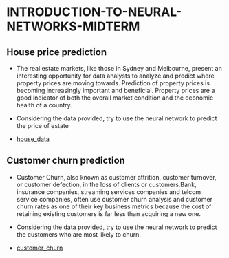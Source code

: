 # INTRODUCTION-TO-NEURAL-NETWORKS-MIDTERM


## House price prediction
* The real estate markets, like those in Sydney and Melbourne, present an interesting opportunity for data analysts to analyze and predict where property prices are moving towards. Prediction of property prices is becoming increasingly important and beneficial. Property prices are a good indicator of both the overall market condition and the economic health of a country. 

* Considering the data provided, try to use the neural network to predict the price of estate 

* [house_data](./house_data)


## Customer churn prediction
* Customer Churn, also known as customer attrition, customer turnover, or customer defection, in the loss of clients or customers.Bank, insurance companies, streaming services companies and telcom service companies, often use customer churn analysis and customer churn rates as one of their key business metrics because the cost of retaining existing customers is far less than acquiring a new one.

* Considering the data provided, try to use the neural network to predict the customers who are most likely to churn.


* [customer_churn](./customer_churn)

